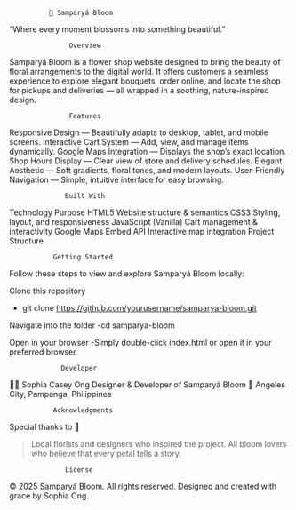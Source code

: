               🌷 Samparyá Bloom

“Where every moment blossoms into something beautiful.”


                   Overview

Samparyá Bloom is a flower shop website designed to bring the beauty of floral arrangements to the digital world.
It offers customers a seamless experience to explore elegant bouquets, order online, and locate the shop for pickups and deliveries — all wrapped in a soothing, nature-inspired design.

                   Features

Responsive Design — Beautifully adapts to desktop, tablet, and mobile screens.
Interactive Cart System — Add, view, and manage items dynamically.
Google Maps Integration — Displays the shop’s exact location.
Shop Hours Display — Clear view of store and delivery schedules.
Elegant Aesthetic — Soft gradients, floral tones, and modern layouts.
User-Friendly Navigation — Simple, intuitive interface for easy browsing.

                  Built With

Technology	Purpose
HTML5	Website structure & semantics
CSS3	Styling, layout, and responsiveness
JavaScript (Vanilla)	Cart management & interactivity
Google Maps Embed API	Interactive map integration
Project Structure

               Getting Started

Follow these steps to view and explore Samparyá Bloom locally:

Clone this repository
- git clone https://github.com/yourusername/samparya-bloom.git

Navigate into the folder
-cd samparya-bloom

Open in your browser
-Simply double-click index.html or open it in your preferred browser.

                 Developer

👩‍💻 Sophia Casey Ong
Designer & Developer of Samparyá Bloom
📍 Angeles City, Pampanga, Philippines

               Acknowledgments
Special thanks to 🌺
> Local florists and designers who inspired the project.
> All bloom lovers who believe that every petal tells a story.

                  License
© 2025 Samparyá Bloom. All rights reserved.
Designed and created with grace by Sophia Ong.
